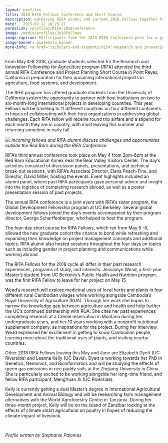 ```yaml
---
layout: profiles
title: 2018 RIFA Fellows Conference and Short Course
description: Gathering RIFA alumni and current 2018 Fellows together for insights into international development practices.
date:   2015-02-12 16:25:17
permalink: /profiles/RIFA/2018conference
image: /media/profiles/2018Fellows
image-caption: Participants from the 2018 RIFA Conference pose for a group photo.
image-banner: guatemala_banner
more-info: <a href="/scholars-and-students/RIFA">Research and Innovation Fellowship for Agriculture (RIFA)</a><br><a href="http://iad.ucdavis.edu/">International Agricultural Development Graduate Group</a>
---
```

From May 4-8 2018, graduate students selected for the Research and Innovation Fellowship for Agriculture program (RIFA) attended the third annual RIFA Conference and Project Planning Short Course in Point Reyes, California in preparation for their upcoming international projects in agriculture, food systems, and development. <br>

 The RIFA program has offered graduate students from the University of California system the opportunity to partner with host institutions on two to six-month-long international projects in developing countries. This year, Fellows will be traveling to 11 different countries on four different continents in hopes of collaborating with their host organizations in addressing global challenges. Each RIFA fellow will receive round trip airfare and a stipend for each month they are in country, with most leaving this summer and returning sometime in early fall. <br>
 
<p class="t-center"><img src=/media/profiles/RIFARedBarn"></a>
<i>Incoming fellows and RIFA alumni discuss challenges and opportunities outside the Red Barn during the RIFA Conference.</i><br></p>
 
 RIFA’s third annual conference took place on May 4 from 2pm-6pm at the Red Barn Educational Annex near the Bear Valley Visitors Center. The day’s activities consisted of discussion panels, presentations, and technical break-out sessions, with RIFA’s Associate Director, Elana Peach-Fine, and Director, David Miller, hosting the events. Event highlights included an alumni panel, where past RIFA participants gave personal advice and insight into the logistics of completing research abroad, as well as a poster presentation session of past projects. <br>

 The annual RIFA conference is a joint event with RIFA’s sister program, the Global Development Fellowship program at UC Berkeley. Several global development fellows joined the day’s events accompanied by their program director, George Scharffenberger, who helped to host the program.<br>

The four-day short course for RIFA Fellows, which ran from May 5 -8, allowed the new graduate cohort the chance to bond while refreshing and expanding their knowledge on project management concepts and additional topics. RIFA alumni also hosted sessions throughout the four days on topics such as including gender in project planning and communications while working abroad. <br>

The RIFA Fellows for the 2018 cycle all differ in their past research experiences, programs of study, and interests. Jessamyn Wead, a first-year Master’s student from UC Berkeley’s Public Health and Nutrition program, was the first RIFA Fellow to leave for her project on May 15. <br>

Wead’s research will explore medicinal uses of local herbs and plants in four different rural Cambodian villages while working alongside Cambodia’s Royal University of Agriculture (RUA).  Through her work she hopes to narrow the knowledge gap between agriculture and health and  help further the UC’s continued partnership with RUA. She cites her past experiences completing research at a Creole reservation in Montana during her undergraduate years, and her 10 years working with a nonprofit nutritional supplement company, as inspirations for the project. During her interview, Wead expressed her excitement in getting to know Cambodian people, learning more about the traditional uses of plants, and visiting nearby countries. <br>

Other 2018 RIFA Fellows leaving this May and June are Elizabeth Dyett (UC Riverside) and Leanna Kelly (UC Davis). Dyett is working towards her PhD in Genetics, Genomics, and Bioinformatics and will be studying the effects of green gas emissions in rice paddy soils at the Zhejiang University in China. She is particularly excited to be working alongside her long-time friend, and fellow RIFA participant, MengYuan Xi (UC Riverside).<br>

Kelly is currently getting a dual Master’s degree in International Agricultural Development and Animal Biology and will be researching farm management alternatives with the World Agroforestry Centre in Tanzania.  During her three-month project, Kelly will be on the island of Zanzibar looking at the effects of climate smart agricultural on poultry in hopes of reducing the climate impact of livestock. <br>

<br>

<p><i>Profile written by Stephanie Palomas</i></p>

